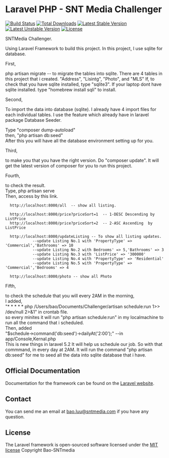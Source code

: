 # Laravel PHP - SNT Media Challenger

[![Build Status](https://travis-ci.org/laravel/framework.svg)](https://travis-ci.org/laravel/framework)
[![Total Downloads](https://poser.pugx.org/laravel/framework/d/total.svg)](https://packagist.org/packages/laravel/framework)
[![Latest Stable Version](https://poser.pugx.org/laravel/framework/v/stable.svg)](https://packagist.org/packages/laravel/framework)
[![Latest Unstable Version](https://poser.pugx.org/laravel/framework/v/unstable.svg)](https://packagist.org/packages/laravel/framework)
[![License](https://poser.pugx.org/laravel/framework/license.svg)](https://packagist.org/packages/laravel/framework)

SNTMedia Challenger. 
 
<p>Using Laravel Framework to build this project. 
In this project, I use sqlite for database. </p>
<p>First,</p>
  <p>php artisan migrate   -- to migrate the tables into sqlite. There are 4 tables in this project that i created. "Address", "Lisintg", "Photo", and "MLS"
  If, to check that you have sqlite installed, type "sqlite3". 
  If your laptop dont have sqlite installed. type "homebrew install sqli" to install. </p>
<p>Second,</p> 
  <p>To import the data into database (sqlite). I already have 4 import files for each individual tables. I use the feature which already have in laravel package Database Seeder. </p>
  Type  "composer dump-autoload" </br>
  then, "php artisan db:seed" </br>
  After this you will have all the database environment setting up for you. 
<p>Third, </p>
to make you that you have the right version. Do "composer update". It will get the latest version of composer for you to run this project.</br>
<p>Fourth, </p>
to check the result. </br>
  Type, php artisan serve </br>
  Then, access by this link. 
  
      http://localhost:8000/all  -- show all listing.
      
      http://localhost:8000/price?priceSort=1  -- 1-DESC Descending by ListPrice
      http://localhost:8000/price?priceSort=2  -- 2-ASC Ascending  by ListPrice
      
      http://localhost:8000/updateListing -- To show all listing updates. 
                --update Listing No.1 with 'PropertyType' => 'Commercial','Bathrooms' => 10
                --update Listing No.2 with Bedrooms' => 5,'Bathrooms' => 3
                --update Listing No.3 with 'ListPrice' => '300000'
                --update Listing No.4 with 'PropertyType' => 'Residential'
                --update Listing No.5 with 'PropertyType' => 'Commercial','Bedrooms' => 4
      
      http://localhost:8000/photo -- show all Photo
      
<p>Fifth, </p> 
to check the schedule that you will every 2AM in the morning, </br>
  I added, </br>
    "* * * * * php /Users/bao/Documents/Challenger/artisan schedule:run 1>> /dev/null 2>&1" in crontab file. </br>
    so every minites it will run "php artisan schedule:run" in my localmachine to run all the command that i scheduled. </br>
  Then, added </br>
    "$schedule->command('db:seed')->dailyAt('2:00');" --in app/Console,Kernal.php </br>
  This is new things in laravel 5.2 It will help us schedule our job. So with that commmand, in every day at 2AM. It will run the command "php artisan db:seed" for me to seed all the data into sqlite database that i have.  </br>
      

## Official Documentation

Documentation for the framework can be found on the [Laravel website](http://laravel.com/docs).

## Contact

You can send me an email at bao.luu@sntmedia.com if you have any question.

## License

The Laravel framework is open-sourced software licensed under the [MIT license](http://opensource.org/licenses/MIT)
Copyright Bao-SNTmedia
